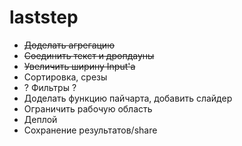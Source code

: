 # laststep #
* ~~Доделать агрегацию~~
* ~~Соединить текст и дропдауны~~
* ~~Увеличить ширину Input'а~~
* Сортировка, срезы
* ? Фильтры ?
* Доделать функцию пайчарта, добавить слайдер
* Ограничить рабочую область
* Деплой
* Сохранение результатов/share